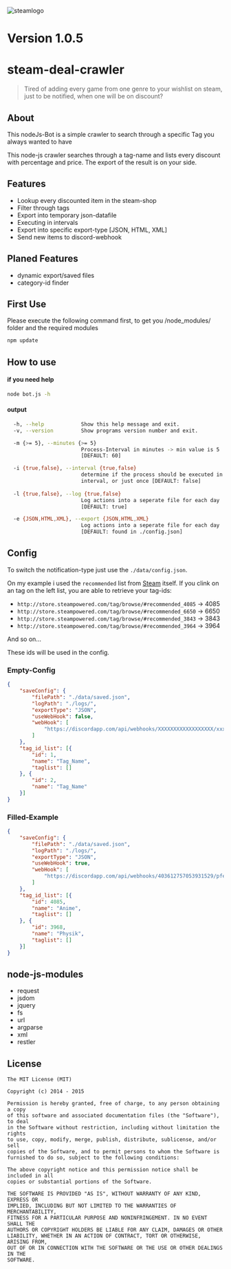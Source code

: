 ![steamlogo](https://i.imgur.com/nD5BACM.png)

# Version 1.0.5
# steam-deal-crawler

> Tired of adding every game from one genre to your wishlist on steam, just to be notified, when one will be on discount?

## About
This nodeJs-Bot is a simple crawler to search through a specific Tag you always wanted to have 

This node-js crawler searches through a tag-name and lists every discount with percentage and price. The export of the result is on your side. 

## Features
- Lookup every discounted item in the steam-shop
- Filter through tags
- Export into temporary json-datafile
- Executing in intervals
- Export into specific export-type [JSON, HTML, XML]
- Send new items to discord-webhook

## Planed Features
- dynamic export/saved files
- category-id finder

## First Use
Please execute the following command first, to get you /node_modules/ folder and the required modules
```bash
npm update
```
## How to use
#### if you need help
```bash
node bot.js -h
```
#### output
```bash
  -h, --help            Show this help message and exit.
  -v, --version         Show programs version number and exit.

  -m {>= 5}, --minutes {>= 5}
                        Process-Interval in minutes -> min value is 5
                        [DEFAULT: 60]

  -i {true,false}, --interval {true,false}
                        determine if the process should be executed in an
                        interval, or just once [DEFAULT: false]
                        
  -l {true,false}, --log {true,false}
                        Log actions into a seperate file for each day
                        [DEFAULT: true]

  -e {JSON,HTML,XML}, --export {JSON,HTML,XML}
                        Log actions into a seperate file for each day
                        [DEFAULT: found in ./config.json]                   
```

## Config
To switch the notification-type just use the `./data/config.json`.

On my example i used the `recommended` list from [Steam](http://store.steampowered.com/tag/browse/) itself. If you clink on an tag on the left list, you are able to retrieve your tag-ids:

- `http://store.steampowered.com/tag/browse/#recommended_4085` -> 4085
- `http://store.steampowered.com/tag/browse/#recommended_6650` -> 6650
- `http://store.steampowered.com/tag/browse/#recommended_3843` -> 3843
- `http://store.steampowered.com/tag/browse/#recommended_3964` -> 3964

And so on... 

These ids will be used in the config.

### Empty-Config

```json
{
    "saveConfig": {
        "filePath": "./data/saved.json",
        "logPath": "./logs/",
        "exportType": "JSON",
        "useWebHook": false,
        "webHook": [
            "https://discordapp.com/api/webhooks/XXXXXXXXXXXXXXXXXX/xxxxxxxxxxxxxxxxxxxxxxxxxxxxxxxxxxxxxxxxxxxxxxxxxxxxxxxxxxxxxxxxxxxx"
        ]
    },
    "tag_id_list": [{
        "id": 1,
        "name": "Tag_Name",
        "taglist": []
    }, {
        "id": 2,
        "name": "Tag_Name"
    }]
}
```

### Filled-Example
```json
{
    "saveConfig": {
        "filePath": "./data/saved.json",
        "logPath": "./logs/",
        "exportType": "JSON",
        "useWebHook": true,
        "webHook": [
            "https://discordapp.com/api/webhooks/403612757053931529/pfevSig6fTX8dThDkx9AHFQztqQ1CJnFM7B9RrUQtbJqcGuJRfS9H8pTHs7OGjpqIqNt"
        ]
    },
    "tag_id_list": [{
        "id": 4085,
        "name": "Anime",
        "taglist": []
    }, {
        "id": 3968,
        "name": "Physik",
        "taglist": []
    }]
}
```

## node-js-modules

- request
- jsdom
- jquery
- fs
- url
- argparse
- xml
- restler

## License 
    The MIT License (MIT)
    
    Copyright (c) 2014 - 2015
    
    Permission is hereby granted, free of charge, to any person obtaining a copy
    of this software and associated documentation files (the "Software"), to deal
    in the Software without restriction, including without limitation the rights
    to use, copy, modify, merge, publish, distribute, sublicense, and/or sell
    copies of the Software, and to permit persons to whom the Software is
    furnished to do so, subject to the following conditions:
    
    The above copyright notice and this permission notice shall be included in all
    copies or substantial portions of the Software.
    
    THE SOFTWARE IS PROVIDED "AS IS", WITHOUT WARRANTY OF ANY KIND, EXPRESS OR
    IMPLIED, INCLUDING BUT NOT LIMITED TO THE WARRANTIES OF MERCHANTABILITY,
    FITNESS FOR A PARTICULAR PURPOSE AND NONINFRINGEMENT. IN NO EVENT SHALL THE
    AUTHORS OR COPYRIGHT HOLDERS BE LIABLE FOR ANY CLAIM, DAMAGES OR OTHER
    LIABILITY, WHETHER IN AN ACTION OF CONTRACT, TORT OR OTHERWISE, ARISING FROM,
    OUT OF OR IN CONNECTION WITH THE SOFTWARE OR THE USE OR OTHER DEALINGS IN THE
    SOFTWARE.
